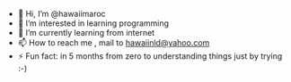 - 👋 Hi, I’m @hawaiimaroc
- 👀 I’m interested in learning programming
- 🌱 I’m currently learning from internet
- 📫 How to reach me , mail to hawaiinld@yahoo.com
- ⚡ Fun fact: in 5 months from zero to understanding things just by trying :-)

<!---
hawaiimaroc/hawaiimaroc is a ✨ special ✨ repository because its `README.md` (this file) appears on your GitHub profile.
You can click the Preview link to take a look at your changes.
--->
